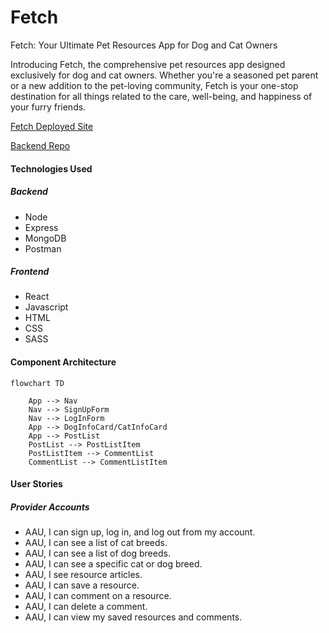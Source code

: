 # Fetch
<!-- Github Intro -->
Fetch: Your Ultimate Pet Resources App for Dog and Cat Owners

Introducing Fetch, the comprehensive pet resources app designed exclusively for dog and cat owners. Whether you're a seasoned pet parent or a new addition to the pet-loving community, Fetch is your one-stop destination for all things related to the care, well-being, and happiness of your furry friends.

[Fetch Deployed Site](https://pet-front-end.onrender.com/)

[Backend Repo](https://github.com/gharmon327/pet-server)

#### Technologies Used

##### Backend
- Node
- Express
- MongoDB
- Postman

##### Frontend
- React
- Javascript
- HTML
- CSS
- SASS

#### Component Architecture
```mermaid
flowchart TD

    App --> Nav
    Nav --> SignUpForm
    Nav --> LogInForm
    App --> DogInfoCard/CatInfoCard
    App --> PostList
    PostList --> PostListItem
    PostListItem --> CommentList
    CommentList --> CommentListItem
```

#### User Stories
##### Provider Accounts
- AAU, I can sign up, log in, and log out from my account.
- AAU, I can see a list of cat breeds.
- AAU, I can see a list of dog breeds.
- AAU, I can see a specific cat or dog breed.
- AAU, I see resource articles.
- AAU, I can save a resource.
- AAU, I can comment on a resource.
- AAU, I can delete a comment.
- AAU, I can view my saved resources and comments.
